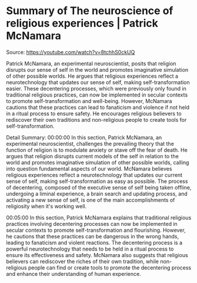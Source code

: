 # Summary of The neuroscience of religious experiences | Patrick McNamara

Source: https://youtube.com/watch?v=8tchhS0ckUQ

Patrick McNamara, an experimental neuroscientist, posits that religion disrupts our sense of self in the world and promotes imaginative simulation of other possible worlds. He argues that religious experiences reflect a neurotechnology that updates our sense of self, making self-transformation easier. These decentering processes, which were previously only found in traditional religious practices, can now be implemented in secular contexts to promote self-transformation and well-being. However, McNamara cautions that these practices can lead to fanaticism and violence if not held in a ritual process to ensure safety. He encourages religious believers to rediscover their own traditions and non-religious people to create tools for self-transformation.

Detail Summary: 
00:00:00
In this section, Patrick McNamara, an experimental neuroscientist, challenges the prevailing theory that the function of religion is to modulate anxiety or stave off the fear of death. He argues that religion disrupts current models of the self in relation to the world and promotes imaginative simulation of other possible worlds, calling into question fundamental aspects of our world. McNamara believes religious experiences reflect a neurotechnology that updates our current sense of self, making self-transformation as easy as possible. The process of decentering, composed of the executive sense of self being taken offline, undergoing a liminal experience, a brain search and updating process, and activating a new sense of self, is one of the main accomplishments of religiosity when it's working well.

00:05:00
In this section, Patrick McNamara explains that traditional religious practices involving decentering processes can now be implemented in secular contexts to promote self-transformation and flourishing. However, he cautions that these practices can be dangerous in the wrong hands, leading to fanaticism and violent reactions. The decentering process is a powerful neurotechnology that needs to be held in a ritual process to ensure its effectiveness and safety. McNamara also suggests that religious believers can rediscover the riches of their own tradition, while non-religious people can find or create tools to promote the decentering process and enhance their understanding of human experience.

